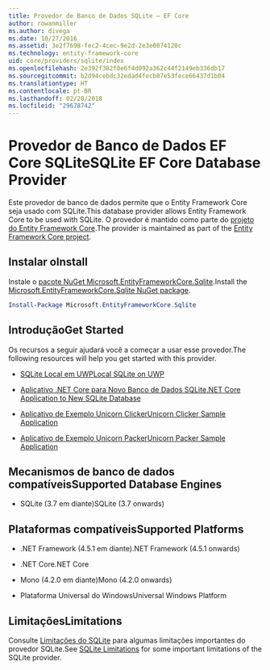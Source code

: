```yaml
---
title: Provedor de Banco de Dados SQLite – EF Core
author: rowanmiller
ms.author: divega
ms.date: 10/27/2016
ms.assetid: 3e2f7698-fec2-4cec-9e2d-2e3e0074120c
ms.technology: entity-framework-core
uid: core/providers/sqlite/index
ms.openlocfilehash: 2e392f382f0e6f4d092a362c44f2149eb336db17
ms.sourcegitcommit: b2d94cebdc32edad4fecb07e53fece66437d1b04
ms.translationtype: HT
ms.contentlocale: pt-BR
ms.lasthandoff: 02/28/2018
ms.locfileid: "29678742"
---
```

# <a name="sqlite-ef-core-database-provider"></a><span data-ttu-id="70380-102">Provedor de Banco de Dados EF Core SQLite</span><span class="sxs-lookup"><span data-stu-id="70380-102">SQLite EF Core Database Provider</span></span>

<span data-ttu-id="70380-103">Este provedor de banco de dados permite que o Entity Framework Core seja usado com SQLite.</span><span class="sxs-lookup"><span data-stu-id="70380-103">This database provider allows Entity Framework Core to be used with SQLite.</span></span> <span data-ttu-id="70380-104">O provedor é mantido como parte do [projeto do Entity Framework Core](https://github.com/aspnet/EntityFrameworkCore).</span><span class="sxs-lookup"><span data-stu-id="70380-104">The provider is maintained as part of the [Entity Framework Core project](https://github.com/aspnet/EntityFrameworkCore).</span></span>

## <a name="install"></a><span data-ttu-id="70380-105">Instalar o</span><span class="sxs-lookup"><span data-stu-id="70380-105">Install</span></span>

<span data-ttu-id="70380-106">Instale o [pacote NuGet Microsoft.EntityFrameworkCore.Sqlite](https://www.nuget.org/packages/Microsoft.EntityFrameworkCore.Sqlite/).</span><span class="sxs-lookup"><span data-stu-id="70380-106">Install the [Microsoft.EntityFrameworkCore.Sqlite NuGet package](https://www.nuget.org/packages/Microsoft.EntityFrameworkCore.Sqlite/).</span></span>

``` powershell
Install-Package Microsoft.EntityFrameworkCore.Sqlite
```

## <a name="get-started"></a><span data-ttu-id="70380-107">Introdução</span><span class="sxs-lookup"><span data-stu-id="70380-107">Get Started</span></span>

<span data-ttu-id="70380-108">Os recursos a seguir ajudará você a começar a usar esse provedor.</span><span class="sxs-lookup"><span data-stu-id="70380-108">The following resources will help you get started with this provider.</span></span>
* [<span data-ttu-id="70380-109">SQLite Local em UWP</span><span class="sxs-lookup"><span data-stu-id="70380-109">Local SQLite on UWP</span></span>](../../get-started/uwp/getting-started.md)

* [<span data-ttu-id="70380-110">Aplicativo .NET Core para Novo Banco de Dados SQLite</span><span class="sxs-lookup"><span data-stu-id="70380-110">.NET Core Application to New SQLite Database</span></span>](../../get-started/netcore/new-db-sqlite.md)

* [<span data-ttu-id="70380-111">Aplicativo de Exemplo Unicorn Clicker</span><span class="sxs-lookup"><span data-stu-id="70380-111">Unicorn Clicker Sample Application</span></span>](https://github.com/rowanmiller/UnicornStore/tree/master/UnicornClicker/UWP)

* [<span data-ttu-id="70380-112">Aplicativo de Exemplo Unicorn Packer</span><span class="sxs-lookup"><span data-stu-id="70380-112">Unicorn Packer Sample Application</span></span>](https://github.com/rowanmiller/UnicornStore/tree/master/UnicornPacker)

## <a name="supported-database-engines"></a><span data-ttu-id="70380-113">Mecanismos de banco de dados compatíveis</span><span class="sxs-lookup"><span data-stu-id="70380-113">Supported Database Engines</span></span>

* <span data-ttu-id="70380-114">SQLite (3.7 em diante)</span><span class="sxs-lookup"><span data-stu-id="70380-114">SQLite (3.7 onwards)</span></span>

## <a name="supported-platforms"></a><span data-ttu-id="70380-115">Plataformas compatíveis</span><span class="sxs-lookup"><span data-stu-id="70380-115">Supported Platforms</span></span>

* <span data-ttu-id="70380-116">.NET Framework (4.5.1 em diante)</span><span class="sxs-lookup"><span data-stu-id="70380-116">.NET Framework (4.5.1 onwards)</span></span>

* <span data-ttu-id="70380-117">.NET Core</span><span class="sxs-lookup"><span data-stu-id="70380-117">.NET Core</span></span>

* <span data-ttu-id="70380-118">Mono (4.2.0 em diante)</span><span class="sxs-lookup"><span data-stu-id="70380-118">Mono (4.2.0 onwards)</span></span>

* <span data-ttu-id="70380-119">Plataforma Universal do Windows</span><span class="sxs-lookup"><span data-stu-id="70380-119">Universal Windows Platform</span></span>

## <a name="limitations"></a><span data-ttu-id="70380-120">Limitações</span><span class="sxs-lookup"><span data-stu-id="70380-120">Limitations</span></span>

<span data-ttu-id="70380-121">Consulte [Limitações do SQLite](limitations.md) para algumas limitações importantes do provedor SQLite.</span><span class="sxs-lookup"><span data-stu-id="70380-121">See [SQLite Limitations](limitations.md) for some important limitations of the SQLite provider.</span></span>
